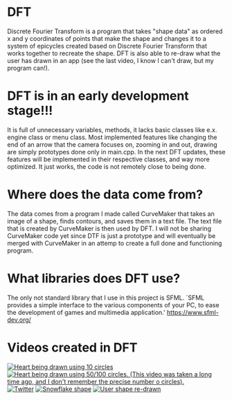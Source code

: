 # DFT

Discrete Fourier Transform is a program that takes "shape data" as ordered x and y coordinates of points that make the shape and changes it to a system of epicycles
created based on Discrete Fourier Transform that works together to recreate the shape.
DFT is also able to re-draw what the user has drawn in an app (see the last video, I know I can't draw, but my program can!).

# DFT is in an early development stage!!!
It is full of unnecessary variables, methods, it lacks basic classes like e.x. engine class or menu class.
Most implemented features like changing the end of an arrow that the camera focuses on, zooming in and out, drawing
are simply prototypes done only in main.cpp.
In the next DFT updates, these features will be implemented in their respective classes, and way more optimized. 
It just works, the code is not remotely close to being done.

# Where does the data come from?
The data comes from a program I made called CurveMaker that takes an image of a shape, finds contours, and saves them in a text file. The text file that is created by CurveMaker is then used by DFT. I will not be sharing CurveMaker code yet since DTF is just a prototype and will eventually be merged with CurveMaker in an attemp to create a full done and functioning program.

# What libraries does DFT use?
The only not standard library that I use in this project is SFML.
`SFML provides a simple interface to the various components of your PC, to ease the development of games and multimedia application.'
https://www.sfml-dev.org/

# Videos created in DFT
[![Heart being drawn using 10 circles](https://img.youtube.com/vi/1mlfrY3zZhw/0.jpg)](http://www.youtube.com/watch?v=1mlfrY3zZhw)
[![Heart being drawn using 50/100 circles. (This video was taken a long time ago, and I don't remember the precise number o circles).](https://img.youtube.com/vi/RPOd6p5jZBU/0.jpg)](http://www.youtube.com/watch?v=RPOd6p5jZBU)
[![Twitter](https://img.youtube.com/vi/TqnXOXs5jjw/0.jpg)](http://www.youtube.com/watch?v=TqnXOXs5jjw)
[![Snowflake shape](https://img.youtube.com/vi/YWogU_hj87o/0.jpg)](http://www.youtube.com/watch?v=YWogU_hj87o)
[![User shape re-drawn](https://img.youtube.com/vi/AfE4H6LQC1c/0.jpg)](http://www.youtube.com/watch?v=AfE4H6LQC1c)




